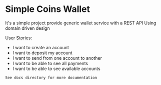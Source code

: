 # Simple Coins Wallet

It's a simple project provide generic wallet service with a REST API
Using domain driven design

User Stories:
* I want to create an account
* I want to deposit my account
* I want to send from one account to another
* I want to be able to see all payments
* I want to be able to see available accounts

`See docs directory for more documentation`